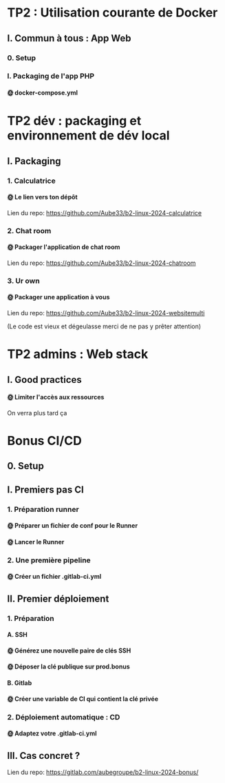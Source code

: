 # TP2 : Utilisation courante de Docker
## I. Commun à tous : App Web
### 0. Setup
### I. Packaging de l'app PHP
#### 🌞 docker-compose.yml

# TP2 dév : packaging et environnement de dév local
## I. Packaging
### 1. Calculatrice
#### 🌞 Le lien vers ton dépôt
Lien du repo: https://github.com/Aube33/b2-linux-2024-calculatrice

### 2. Chat room
#### 🌞 Packager l'application de chat room
Lien du repo: https://github.com/Aube33/b2-linux-2024-chatroom

### 3. Ur own
#### 🌞 Packager une application à vous
Lien du repo: https://github.com/Aube33/b2-linux-2024-websitemulti

(Le code est vieux et dégeulasse merci de ne pas y prêter attention)

# TP2 admins : Web stack
## I. Good practices
#### 🌞 Limiter l'accès aux ressources
On verra plus tard ça 

# Bonus CI/CD
## 0. Setup
## I. Premiers pas CI
### 1. Préparation runner
#### 🌞 Préparer un fichier de conf pour le Runner
#### 🌞 Lancer le Runner
### 2. Une première pipeline
#### 🌞 Créer un fichier .gitlab-ci.yml
## II. Premier déploiement 
### 1. Préparation
#### A. SSH
#### 🌞 Générez une nouvelle paire de clés SSH
#### 🌞 Déposer la clé publique sur prod.bonus
#### B. Gitlab
#### 🌞 Créer une variable de CI qui contient la clé privée
### 2. Déploiement automatique : CD
#### 🌞 Adaptez votre .gitlab-ci.yml
## III. Cas concret ?
Lien du repo: https://gitlab.com/aubegroupe/b2-linux-2024-bonus/